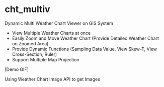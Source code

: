 # cht_multiv
Dynamic Multi Weather Chart Viewer on GIS System
- View Multiple Weather Charts at once
- Easily Zoom and Move Weather Chart (Provide Detailed Weather Chart on Zoomed Area)
- Provide Dynamic Functions (Sampling Data Value, View Skew-T, View Cross-Section, Ruler)
- Support Multiple Map Projection

[Demo GIF]

Using Weather Chart Image API to get Images
